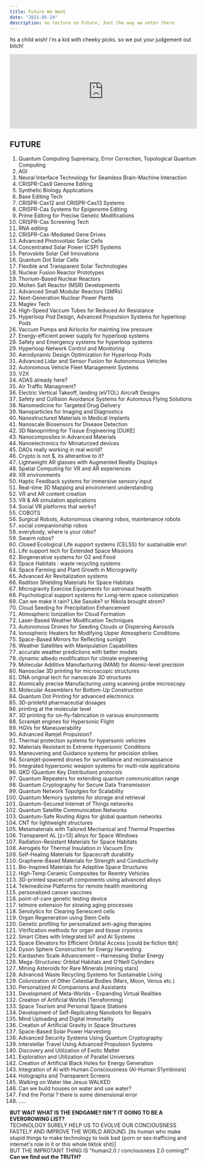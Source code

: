 ```yaml
---
title: Future We Want
date: "2021-05-24"
description: no lecture on Future, Just the way we enter there
---
```


Its a child wish! i'm a kid with cheeky picks. so we put your judgement out bitch!

<iframe width="100%" height="200" scrolling="no" frameborder="no" allow="autoplay" src="https://w.soundcloud.com/player/?url=https%3A//api.soundcloud.com/tracks/688922986&color=%23866e4e&auto_play=true&hide_related=false&show_comments=true&show_user=true&show_reposts=false&show_teaser=true&visual=true"></iframe>

## FUTURE

1. Quantum Computing Supremacy, Error Correction, Topological Quantum Computing
2. AGI
3. Neural Interface Technology for Seamless Brain-Machine Interaction
4. CRISPR-Cas9 Genome Editing
5. Synthetic Biology Applications
6. Base Editing Tech
7. CRISPR-Cas12 and CRISPR-Cas13 Systems
8. CRISPR-Cas Systems for Epigenome Editing
9. Prime Editing for Precise Genetic Modifications
10. CRISPR-Cas Screening Tech
11. RNA editing
12. CRISPR-Cas-Mediated Gene Drives
13. Advanced Photovoltaic Solar Cells
14. Concentrated Solar Power (CSP) Systems
15. Perovskite Solar Cell Innovations
16. Quantum Dot Solar Cells
17. Flexible and Transparent Solar Technologies
18. Nuclear Fusion Reactor Prototypes
19. Thorium-Based Nuclear Reactors
20. Molten Salt Reactor (MSR) Developments
21. Advanced Small Modular Reactors (SMRs)
22. Next-Generation Nuclear Power Plants
23. Maglev Tech
24. High-Speed Vaccum Tubes for Reduced Air Resistance
25. Hyperloop Pod Design, Advanced Propulsion Systems for hyperloop Pods 
26. Vaccum Pumps and Airlocks for mainting low pressure
27. Energy-efficient power supply for hyperloop systems
28. Safety and Emergency systems for hyperloop systems
29. Hyperloop Network Control and Monitoring
30. Aerodynamic Design Optimization for Hyperloop Pods
31. Advanced Lidar and Sensor Fusion for Autonomous Vehicles
32. Autonomous Vehicle Fleet Management Systems
33. V2X 
34. ADAS already here?
35. Air Traffic Managment?
36. Electric Vertical Takeoff, landing (eVTOL) Aircraft Designs
37. Safety and Collision Avoidance Systems for Automous Flying Solutions
38. Nanomedicine for Targeted Drug Delivery
39. Nanoparticles for Imaging and Diagnostics
40. Nanostructured Materials in Medical Implants
41. Nanoscale Biosensors for Disease Detection
42. 3D Nanoprinting for Tissue Engineering [DUKE] 
43. Nanocomposites in Advanced Materials
44. Nanoelectronics for Miniaturized devices
45. DAOs really working in real world? 
46. Crypto is not $, its alterantive to it?
47. Lightweight AR glasses with Augmented Reality Displays
48. Spatial Computing for VR and AR experiences
49. XR environments
50. Haptic Feedback systems for immersive sensory input
51. Real-time 3D Mapping and environment understanding
52. VR and AR content creation
53. VR & AR simulation applications
54. Social VR platforms that  works?
55. COBOTS
56. Surgical Robots, Autonomous cleaning robos, maintenance robots
57. social companionship robos
58. everybody, where is your robo?
59. Swarm robos?
60. Closed Ecological Life support systems (CELSS) for sustainable env!
61. Life support tech for Extended Space Missions
62. Biogenerative systems for O2 and Food
63. Space Habitats : waste recycling systems
64. Space Farming and Plant Growth in Microgravity
65. Advanced Air Revitalization systems
66. Radition Shielding Materials for Space Habitats
67. Microgravity Exercise Equipments for astronaut health
68. Psychological support systems for Long-term space colonization
69. Can we make it rain? Like Sasuke? or Nikola brought strom?
70. Cloud Seeding for Precipitation Enhancement
71. Atmospheric Ionization for Cloud Formation
72. Laser-Based Weather Modification Techniques
73. Autonomous Drones for Seeding Clouds or Dispersing Aerosols
74. Ionospheric Heaters for Modifying Upper Atmospheric Conditions
75. Space-Based Mirrors for Reflecting sunlight
76. Weather Satellites with Manipulation Capabilities
77. accurate weather predictions with better models
78. dynamic albedo modification for climate engineering
79. Molecular Additive Manufacturing (MAM) for Atomic-level precision
80. Nanosclae 3D printing for microscopic structures
81. DNA original tech for nanoscale 3D structures
82. Atomically precise Manufacturing using scanning probe microscopy
83. Molecular Assemblers for Bottom-Up Construction
84. Quantum Dot Printing for advanced electronics
85. 3D-printefd pharmaceutial dosages
86. printing at the molecular level
87. 3D printing for on-fly-fabrication in various environments
88. Scramjet engines for Hypersonic Flight
89. HGVs for Maneuverability
90. Advanced Ramjet Propulsion?
91. Thermal protection systems for hypersonic vehicles
92. Materials Resistant to Extreme Hypersonic Conditions
93. Maneuvering and Guidance systems for precision strikes
94. Scramjet-powered drones for surveillance and reconnaissance
95. Integrated hypersonic weapon systems for multi-role applications
96. QKD (Quantum Key Distribution) protocols
97. Quantum Repeaters for extending quantum communication range
98. Quantum Cryptography for Secure Data Transmission
99. Quantum Network Topolgies for Scalability
100. Quantum Memory systems for storage and retrieval
101. Quantum-Secured Internet of Things networks
102. Quantum Satellite Communication Networks
103. Quantum-Safe Routing Algos for global quantum networks
104. CNT for lightweight structures
105. Metamaterials with Tailored Mechanical and Thermal Properties
106. Transparent AL [z=13] alloys for Space Windows
107. Radiation-Resistant Materials for Space Habitats
108. Aerogels for Thermal Insulation in Vacuum Env
109. Self-Healing Materials for Spacecraft durability
110. Graphene-Based Materials for Strength and Conductivity
111. Bio-Inspired Materials for Adaptive Space Structures
112. High-Temp Ceramic Composites for Reentry Vehicles
113. 3D-printed spacecraft components using advanced alloys
114. Telemedicine Platforms for remote health monitoring
115. personalized cancer vaccines
116. point-of-care genetic testing device
117. telmore extension for slowing aging processes
118. Senolytics for Clearing Senescent cells
119. Organ Regeneration using Stem Cells
120. Genetic profiling for personalized anti-aging therapies
121. Vitrification methods for organ and tissue cryonics
122. Smart Cities with Integrated IoT and AI Systems
123. Space Elevators for Efficient Orbital Access [could be fiction tbh]
124. Dyson Sphere Construction for Energy Harvesting
125. Kardashev Scale Advancement – Harnessing Stellar Energy
126. Mega-Structures: Orbital Habitats and O'Neill Cylinders
127. Mining Asteroids for Rare Minerals [mining stars]
128. Advanced Waste Recycling Systems for Sustainable Living
129. Colonization of Other Celestial Bodies (Mars, Moon, Venus etc.)
130. Personalized AI Companions and Assistants
131. Development of Meta-Worlds – Expanding Virtual Realities
132. Creation of Artificial Worlds (Terraforming)
133. Space Tourism and Personal Space Stations
134. Development of Self-Replicating Nanobots for Repairs
135. Mind Uploading and Digital Immortality
136. Creation of Artificial Gravity in Space Structures
137. Space-Based Solar Power Harvesting
138. Advanced Security Systems Using Quantum Cryptography
139. Interstellar Travel Using Advanced Propulsion Systems
140. Discovery and Utilization of Exotic Matter
141. Exploration and Utilization of Parallel Universes
142. Creation of Artificial Black Holes for Energy Generation
143. Integration of AI with Human Consciousness (AI-Human S1ymbiosis)
144. Holographs and Transparent Screens 
145. Walking on Water like Jesus WALKED
146. Can we build houses on water and use water?
147. Find the Portal ? there is some dimensional error
148. .....

**BUT WAIT WHAT IS THE ENDGAME? ISN'T IT GOING TO BE A EVERGROWING LIST?**
<br />
TECHNOLOGY SURELY HELP US TO EVOLVE OUR CONCIOUSNESS FASTELY AND IMPROVE THE WORLD AROUND. [its human who make stupid things to make technology to look bad {porn or sex-trafficing and internet's role in it or this whole tiktok shit}] 
<br />
BUT THE IMPROTANT THING IS "human2.0 / conciousness 2.0 coming?" 
<br />
**Can we find out the TRUTH?**
